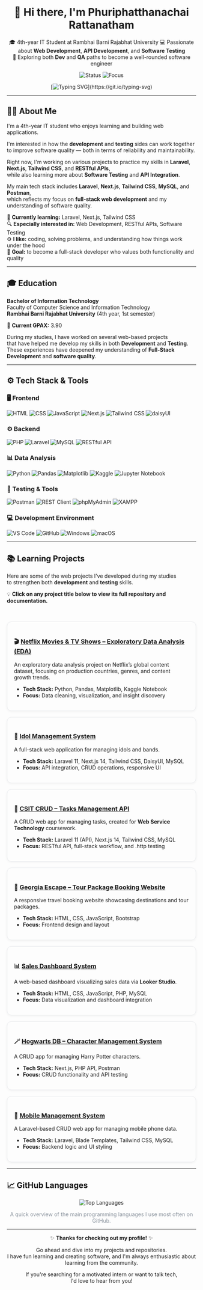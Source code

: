 <div align="center">

# 👋 Hi there, I'm Phuriphatthanachai Rattanatham
🎓 4th-year IT Student at Rambhai Barni Rajabhat University
💻 Passionate about **Web Development**, **API Development**, and **Software Testing**  
🚀 Exploring both **Dev** and **QA** paths to become a well-rounded software engineer  

![Status](https://img.shields.io/badge/Status-Internship_Pending-lightgrey?style=for-the-badge)
![Focus](https://img.shields.io/badge/Focus-Web_Development_&_Testing-blue?style=for-the-badge)


[![Typing SVG](https://readme-typing-svg.demolab.com?font=Fira+Code&pause=1000&color=00BFFF&center=true&vCenter=true&width=650&lines=Web+Development+%7C+API+Development+%7C+Software+Testing;Always+learning+and+building+better+software!)](https://git.io/typing-svg)

</div>

---

## 👨‍💻 About Me  

I'm a 4th-year IT student who enjoys learning and building web applications.  

I'm interested in how the **development** and **testing** sides can work together  
to improve software quality — both in terms of reliability and maintainability.  

Right now, I'm working on various projects to practice my skills in **Laravel**, **Next.js**, **Tailwind CSS**, and **RESTful APIs**,  
while also learning more about **Software Testing** and **API Integration**.  

My main tech stack includes **Laravel**, **Next.js**, **Tailwind CSS**, **MySQL**, and **Postman**,  
which reflects my focus on **full-stack web development** and my understanding of software quality.  

🌱 **Currently learning:** Laravel, Next.js, Tailwind CSS  
🔍 **Especially interested in:** Web Development, RESTful APIs, Software Testing  
⚙️ **I like:** coding, solving problems, and understanding how things work under the hood  
🧩 **Goal:** to become a full-stack developer who values both functionality and quality  

---

## 🎓 Education  

**Bachelor of Information Technology**  
Faculty of Computer Science and Information Technology  
**Rambhai Barni Rajabhat University** (4th year, 1st semester)  

🏅 **Current GPAX:** 3.90  

During my studies, I have worked on several web-based projects  
that have helped me develop my skills in both **Development** and **Testing**.  
These experiences have deepened my understanding of **Full-Stack Development** and **software quality**.  

---

## ⚙️ Tech Stack & Tools  

### 🖥️ Frontend  
![HTML](https://img.shields.io/badge/HTML-E34F26?style=for-the-badge&logo=html5&logoColor=white)
![CSS](https://img.shields.io/badge/CSS-1572B6?style=for-the-badge&logo=css3&logoColor=white)
![JavaScript](https://img.shields.io/badge/JavaScript-F7DF1E?style=for-the-badge&logo=javascript&logoColor=000)
![Next.js](https://img.shields.io/badge/Next.js-000000?style=for-the-badge&logo=nextdotjs&logoColor=white)
![Tailwind CSS](https://img.shields.io/badge/Tailwind_CSS-38B2AC?style=for-the-badge&logo=tailwind-css)
![daisyUI](https://img.shields.io/badge/daisyUI-4E46E5?style=for-the-badge&logo=tailwind-css)

### ⚙️ Backend  
![PHP](https://img.shields.io/badge/PHP-777BB4?style=for-the-badge&logo=php)
![Laravel](https://img.shields.io/badge/Laravel-FF2D20?style=for-the-badge&logo=laravel)
![MySQL](https://img.shields.io/badge/MySQL-005C84?style=for-the-badge&logo=mysql&logoColor=white)
![RESTful API](https://img.shields.io/badge/RESTful_API-02569B?style=for-the-badge&logo=fastapi&logoColor=white)

### 📊 Data Analysis  
![Python](https://img.shields.io/badge/Python-3776AB?style=for-the-badge&logo=python&logoColor=white)
![Pandas](https://img.shields.io/badge/Pandas-150458?style=for-the-badge&logo=pandas)
![Matplotlib](https://img.shields.io/badge/Matplotlib-11557c?style=for-the-badge)
![Kaggle](https://img.shields.io/badge/Kaggle-20BEFF?style=for-the-badge&logo=kaggle)
![Jupyter Notebook](https://img.shields.io/badge/Jupyter-DA5B0B?style=for-the-badge&logo=jupyter&logoColor=white)

### 🧪 Testing & Tools  
![Postman](https://img.shields.io/badge/Postman-FF6C37?style=for-the-badge&logo=postman)
![REST Client](https://img.shields.io/badge/REST_Client-0A66C2?style=for-the-badge&logo=visualstudiocode&logoColor=white)
![phpMyAdmin](https://img.shields.io/badge/phpMyAdmin-6C78AF?style=for-the-badge)
![XAMPP](https://img.shields.io/badge/XAMPP-FB7A24?style=for-the-badge&logo=xampp)

### 💻 Development Environment  
![VS Code](https://img.shields.io/badge/VS_Code-007ACC?style=for-the-badge&logo=visual-studio-code)
![GitHub](https://img.shields.io/badge/GitHub-181717?style=for-the-badge&logo=github)
![Windows](https://img.shields.io/badge/Windows-0078D6?style=for-the-badge&logo=windows)
![macOS](https://img.shields.io/badge/macOS-000000?style=for-the-badge&logo=apple)

---

## 📚 Learning Projects  

Here are some of the web projects I’ve developed during my studies  
to strengthen both **development** and **testing** skills.  

💡 **Click on any project title below to view its full repository and documentation.**

<br>

<div align="left">

<div style="border:1px solid #e5e7eb; border-radius:12px; padding:18px; margin:16px 0; box-shadow:0 2px 6px rgba(0,0,0,0.05);">
  <h3>🎬 <a href="https://github.com/ctrlfaith/netflix-eda">Netflix Movies & TV Shows – Exploratory Data Analysis (EDA)</a></h3>
  <p>An exploratory data analysis project on Netflix’s global content dataset, 
     focusing on production countries, genres, and content growth trends.</p>
  <ul>
    <li><strong>Tech Stack:</strong> Python, Pandas, Matplotlib, Kaggle Notebook</li>
    <li><strong>Focus:</strong> Data cleaning, visualization, and insight discovery</li>
  </ul>
</div>

<div style="border:1px solid #e5e7eb; border-radius:12px; padding:18px; margin:16px 0; box-shadow:0 2px 6px rgba(0,0,0,0.05);">
  <h3>🎤 <a href="https://github.com/ctrlfaith/Idol-Management-System">Idol Management System</a></h3>
  <p>A full-stack web application for managing idols and bands.</p>
  <ul>
    <li><strong>Tech Stack:</strong> Laravel 11, Next.js 14, Tailwind CSS, DaisyUI, MySQL</li>
    <li><strong>Focus:</strong> API integration, CRUD operations, responsive UI</li>
  </ul>
</div>

<div style="border:1px solid #e5e7eb; border-radius:12px; padding:18px; margin:16px 0; box-shadow:0 2px 6px rgba(0,0,0,0.05);">
  <h3>🧩 <a href="https://github.com/ctrlfaith/CSIT-NEXT-LARAVEL">CSIT CRUD – Tasks Management API</a></h3>
  <p>A CRUD web app for managing tasks, created for <strong>Web Service Technology</strong> coursework.</p>
  <ul>
    <li><strong>Tech Stack:</strong> Laravel 11 (API), Next.js 14, Tailwind CSS, MySQL</li>
    <li><strong>Focus:</strong> RESTful API, full-stack workflow, and .http testing</li>
  </ul>
</div>

<div style="border:1px solid #e5e7eb; border-radius:12px; padding:18px; margin:16px 0; box-shadow:0 2px 6px rgba(0,0,0,0.05);">
  <h3>🧳 <a href="https://github.com/ctrlfaith/georgia-escape">Georgia Escape – Tour Package Booking Website</a></h3>
  <p>A responsive travel booking website showcasing destinations and tour packages.</p>
  <ul>
    <li><strong>Tech Stack:</strong> HTML, CSS, JavaScript, Bootstrap</li>
    <li><strong>Focus:</strong> Frontend design and layout</li>
  </ul>
</div>

<div style="border:1px solid #e5e7eb; border-radius:12px; padding:18px; margin:16px 0; box-shadow:0 2px 6px rgba(0,0,0,0.05);">
  <h3>📊 <a href="https://github.com/ctrlfaith/sales-dashboard-system">Sales Dashboard System</a></h3>
  <p>A web-based dashboard visualizing sales data via <strong>Looker Studio</strong>.</p>
  <ul>
    <li><strong>Tech Stack:</strong> HTML, CSS, JavaScript, PHP, MySQL</li>
    <li><strong>Focus:</strong> Data visualization and dashboard integration</li>
  </ul>
</div>

<div style="border:1px solid #e5e7eb; border-radius:12px; padding:18px; margin:16px 0; box-shadow:0 2px 6px rgba(0,0,0,0.05);">
  <h3>🪄 <a href="https://github.com/ctrlfaith/hogwarts-db">Hogwarts DB – Character Management System</a></h3>
  <p>A CRUD app for managing Harry Potter characters.</p>
  <ul>
    <li><strong>Tech Stack:</strong> Next.js, PHP API, Postman</li>
    <li><strong>Focus:</strong> CRUD functionality and API testing</li>
  </ul>
</div>

<div style="border:1px solid #e5e7eb; border-radius:12px; padding:18px; margin:16px 0; box-shadow:0 2px 6px rgba(0,0,0,0.05);">
  <h3>📱 <a href="https://github.com/ctrlfaith/mobile_management_system">Mobile Management System</a></h3>
  <p>A Laravel-based CRUD web app for managing mobile phone data.</p>
  <ul>
    <li><strong>Tech Stack:</strong> Laravel, Blade Templates, Tailwind CSS, MySQL</li>
    <li><strong>Focus:</strong> Backend logic and UI styling</li>
  </ul>
</div>

</div>

---

## 📈 GitHub Languages  

<div align="center">

![Top Languages](https://github-readme-stats.vercel.app/api/top-langs/?username=ctrlfaith&layout=donut&theme=github_dark&hide_border=true&title_color=00BFFF&text_color=E6EDF3&icon_color=00BFFF&bg_color=0d1117)

<p style="font-size:14px; color:#8b949e;">A quick overview of the main programming languages I use most often on GitHub.</p>

</div>

---

<div align="center">

✨ **Thanks for checking out my profile!** ✨  

Go ahead and dive into my projects and repositories.  
I have fun learning and creating software, and I'm always enthusiastic about learning from the community.  

If you're searching for a motivated intern or want to talk tech,  
I'd love to hear from you!  

</div>
